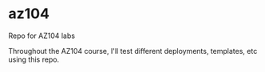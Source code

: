 # az104
Repo for AZ104 labs

Throughout the AZ104 course, I'll test different deployments, templates, etc using this repo.
